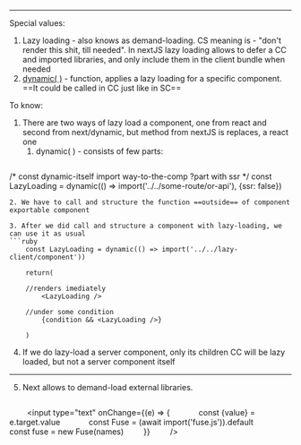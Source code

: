 ***
Special values:
1. Lazy loading - also knows as demand-loading. CS meaning is - "don't render this shit, till needed". In nextJS lazy loading allows to defer a CC and imported libraries, and only include them in the client bundle when needed 
2. [dynamic( )](https://nextjs.org/docs/app/building-your-application/optimizing/lazy-loading) - function, applies a lazy loading for a specific component. ==It could be called in CC just like in SC==

To know:
1. There are two ways of lazy load a component, one from react and second from next/dynamic, but method from nextJS is replaces, a react one 
	1. dynamic( )  - consists of few parts:
	```ruby
/* const    dynamic-itself   import       way-to-the-comp      ?part with ssr */ 
const LazyLoading = dynamic(() => import('../../some-route/or-api'), {ssr: false}) 
```
2. We have to call and structure the function ==outside== of component exportable component 

3. After we did call and structure a component with lazy-loading, we can use it as usual 
```ruby
	const LazyLoading = dynamic(() => import('../../lazy-client/component'))
	
	return(

	//renders imediately 
		<LazyLoading />
	
	//under some condition 
		{condition && <LazyLoading />}

	)
```
4. If we do lazy-load a server component, only its children CC will be lazy loaded, but not a server component itself 

***
5. Next allows to demand-load external libraries. 
	```ts
        <input type="text" onChange={(e) => {
            const {value} = e.target.value
            const Fuse = (await import('fuse.js')).default
            const fuse = new Fuse(names)
        }} 
        />
```